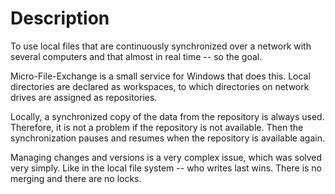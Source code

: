 # Description
To use local files that are continuously synchronized over a network with several
computers and that almost in real time -- so the goal. 

Micro-File-Exchange is a small service for Windows that does this. Local
directories are declared as workspaces, to which directories on network drives
are assigned as repositories. 

Locally, a synchronized copy of the data from the repository is always used.
Therefore, it is not a problem if the repository is not available. Then the
synchronization pauses and resumes when the repository is available again.   

Managing changes and versions is a very complex issue, which was solved very
simply. Like in the local file system -- who writes last wins. There is no
merging and there are no locks.
